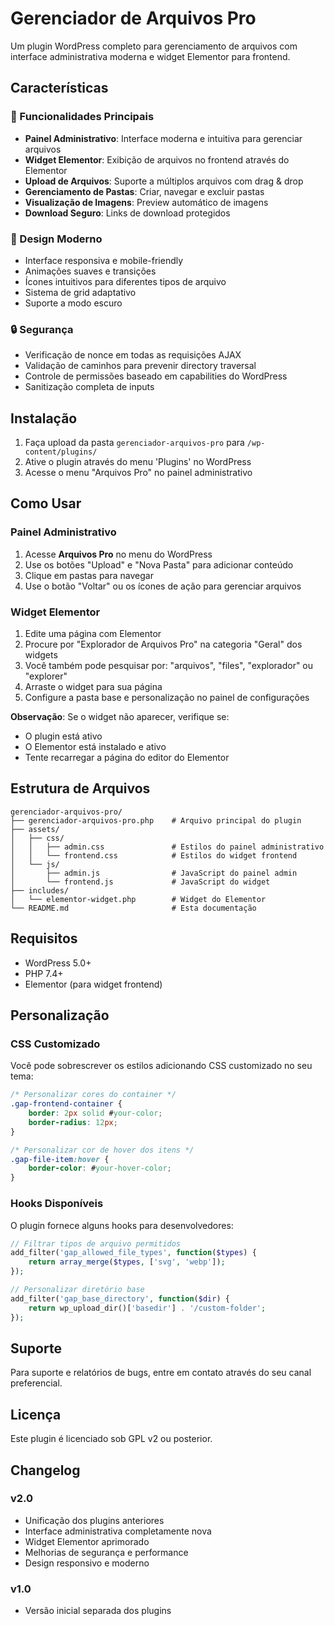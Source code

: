 # Gerenciador de Arquivos Pro

Um plugin WordPress completo para gerenciamento de arquivos com interface administrativa moderna e widget Elementor para frontend.

## Características

### 🚀 Funcionalidades Principais
- **Painel Administrativo**: Interface moderna e intuitiva para gerenciar arquivos
- **Widget Elementor**: Exibição de arquivos no frontend através do Elementor
- **Upload de Arquivos**: Suporte a múltiplos arquivos com drag & drop
- **Gerenciamento de Pastas**: Criar, navegar e excluir pastas
- **Visualização de Imagens**: Preview automático de imagens
- **Download Seguro**: Links de download protegidos

### 🎨 Design Moderno
- Interface responsiva e mobile-friendly
- Animações suaves e transições
- Ícones intuitivos para diferentes tipos de arquivo
- Sistema de grid adaptativo
- Suporte a modo escuro

### 🔒 Segurança
- Verificação de nonce em todas as requisições AJAX
- Validação de caminhos para prevenir directory traversal
- Controle de permissões baseado em capabilities do WordPress
- Sanitização completa de inputs

## Instalação

1. Faça upload da pasta `gerenciador-arquivos-pro` para `/wp-content/plugins/`
2. Ative o plugin através do menu 'Plugins' no WordPress
3. Acesse o menu "Arquivos Pro" no painel administrativo

## Como Usar

### Painel Administrativo
1. Acesse **Arquivos Pro** no menu do WordPress
2. Use os botões "Upload" e "Nova Pasta" para adicionar conteúdo
3. Clique em pastas para navegar
4. Use o botão "Voltar" ou os ícones de ação para gerenciar arquivos

### Widget Elementor
1. Edite uma página com Elementor
2. Procure por "Explorador de Arquivos Pro" na categoria "Geral" dos widgets
3. Você também pode pesquisar por: "arquivos", "files", "explorador" ou "explorer"
4. Arraste o widget para sua página
5. Configure a pasta base e personalização no painel de configurações

**Observação**: Se o widget não aparecer, verifique se:
- O plugin está ativo
- O Elementor está instalado e ativo
- Tente recarregar a página do editor do Elementor

## Estrutura de Arquivos

```
gerenciador-arquivos-pro/
├── gerenciador-arquivos-pro.php    # Arquivo principal do plugin
├── assets/
│   ├── css/
│   │   ├── admin.css               # Estilos do painel administrativo
│   │   └── frontend.css            # Estilos do widget frontend
│   └── js/
│       ├── admin.js                # JavaScript do painel admin
│       └── frontend.js             # JavaScript do widget
├── includes/
│   └── elementor-widget.php        # Widget do Elementor
└── README.md                       # Esta documentação
```

## Requisitos

- WordPress 5.0+
- PHP 7.4+
- Elementor (para widget frontend)

## Personalização

### CSS Customizado
Você pode sobrescrever os estilos adicionando CSS customizado no seu tema:

```css
/* Personalizar cores do container */
.gap-frontend-container {
    border: 2px solid #your-color;
    border-radius: 12px;
}

/* Personalizar cor de hover dos itens */
.gap-file-item:hover {
    border-color: #your-hover-color;
}
```

### Hooks Disponíveis
O plugin fornece alguns hooks para desenvolvedores:

```php
// Filtrar tipos de arquivo permitidos
add_filter('gap_allowed_file_types', function($types) {
    return array_merge($types, ['svg', 'webp']);
});

// Personalizar diretório base
add_filter('gap_base_directory', function($dir) {
    return wp_upload_dir()['basedir'] . '/custom-folder';
});
```

## Suporte

Para suporte e relatórios de bugs, entre em contato através do seu canal preferencial.

## Licença

Este plugin é licenciado sob GPL v2 ou posterior.

## Changelog

### v2.0
- Unificação dos plugins anteriores
- Interface administrativa completamente nova
- Widget Elementor aprimorado
- Melhorias de segurança e performance
- Design responsivo e moderno

### v1.0
- Versão inicial separada dos plugins
